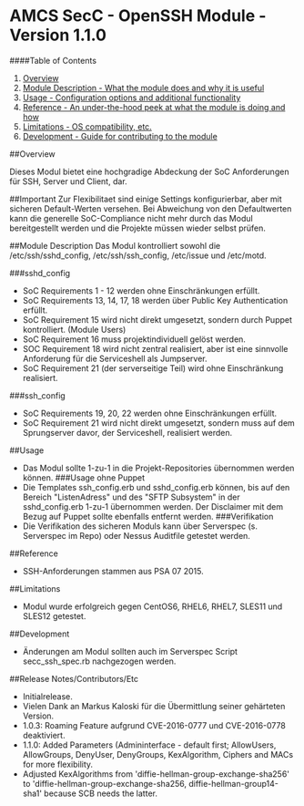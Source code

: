 # AMCS SecC - OpenSSH Module - Version 1.1.0

####Table of Contents

1. [Overview](#overview)
2. [Module Description - What the module does and why it is useful](#module-description)
3. [Usage - Configuration options and additional functionality](#usage)
4. [Reference - An under-the-hood peek at what the module is doing and how](#reference)
5. [Limitations - OS compatibility, etc.](#limitations)
6. [Development - Guide for contributing to the module](#development)

##Overview

Dieses Modul bietet eine hochgradige Abdeckung der SoC Anforderungen für SSH, Server und Client, dar.

##Important
Zur Flexibilitaet sind einige Settings konfigurierbar, aber mit sicheren Default-Werten versehen. Bei Abweichung von den Defaultwerten kann die generelle SoC-Compliance nicht mehr
durch das Modul bereitgestellt werden und die Projekte müssen wieder selbst prüfen.

##Module Description
Das Modul kontrolliert sowohl die /etc/ssh/sshd_config, /etc/ssh/ssh_config, /etc/issue und /etc/motd.

###sshd_config
- SoC Requirements 1 - 12 werden ohne Einschränkungen erfüllt.
- SoC Requirements 13, 14, 17, 18 werden über Public Key Authentication erfüllt.
- SoC Requirement 15 wird nicht direkt umgesetzt, sondern durch Puppet kontrolliert. (Module Users)
- SoC Requirement 16 muss projektindividuell gelöst werden.
- SOC Requirement 18 wird nicht zentral realisiert, aber ist eine sinnvolle Anforderung für die Serviceshell als Jumpserver.
- SoC Requirement 21 (der serverseitige Teil) wird ohne Einschränkung realisiert.

###ssh_config
- SoC Requirements 19, 20, 22 werden ohne Einschränkungen erfüllt.
- SoC Requirement 21 wird nicht direkt umgesetzt, sondern muss auf dem Sprungserver davor, der Serviceshell, realisiert werden.

##Usage
- Das Modul sollte 1-zu-1 in die Projekt-Repositories übernommen werden können.
###Usage ohne Puppet
- Die Templates ssh_config.erb und sshd_config.erb können, bis auf den Bereich "ListenAdress" und des "SFTP Subsystem" in der sshd_config.erb 1-zu-1 übernommen werden. Der Disclaimer mit dem Bezug auf Puppet sollte ebenfalls entfernt werden.
###Verifikation
- Die Verifikation des sicheren Moduls kann über Serverspec (s. Serverspec im Repo) oder Nessus Auditfile getestet werden.

##Reference
- SSH-Anforderungen stammen aus PSA 07 2015.

##Limitations
- Modul wurde erfolgreich gegen CentOS6, RHEL6, RHEL7, SLES11 und SLES12 getestet.

##Development
- Änderungen am Modul sollten auch im Serverspec Script secc_ssh_spec.rb nachgezogen werden.

##Release Notes/Contributors/Etc
- Initialrelease.
- Vielen Dank an Markus Kaloski für die Übermittlung seiner gehärteten Version.
- 1.0.3: Roaming Feature aufgrund CVE-2016-0777 und CVE-2016-0778 deaktiviert.
- 1.1.0: Added Parameters (Admininterface - default first; AllowUsers, AllowGroups, DenyUser, DenyGroups, KexAlgorithm, Ciphers and MACs for more flexibility.
 - Adjusted KexAlgorithms from 'diffie-hellman-group-exchange-sha256' to 'diffie-hellman-group-exchange-sha256, diffie-hellman-group14-sha1' because SCB needs the latter.
